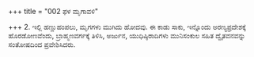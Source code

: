 +++
title = "002 ಫಳ ಮೃಗಾವಳಿ"

+++
2. ಇಲ್ಲಿ ಹಣ್ಣುಹಂಪಲು, ಮೃಗಗಳು ಮುಗಿದು ಹೋದವು. ಈ ಕಾಡು ಸಾಕು, ಇನ್ನೊಂದು ಅರಣ್ಯಪ್ರದೇಶಕ್ಕೆ ಹೊರಡೋಣವೆಂದು,  ಬ್ರಾಹ್ಮಣವರ್ಗಕ್ಕೆ ತಿಳಿಸಿ, ಅರ್ಜುನ, ಯುಧಿಷ್ಠಿರಾದಿಗಳು ಮುನಿಸಂಕುಲ ಸಹಿತ ದ್ವೈತವನವನ್ನು ಸಂತೋಷದಿಂದ ಪ್ರವೇಶಿಸಿದರು.